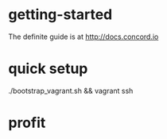 # getting-started

The definite guide is at http://docs.concord.io

# quick setup

./bootstrap_vagrant.sh && vagrant ssh

# profit

